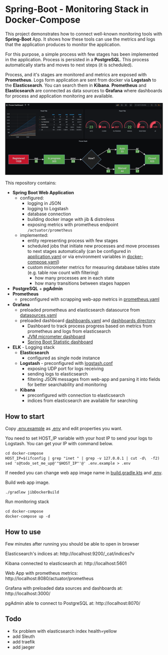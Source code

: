 # Spring-Boot - Monitoring Stack in Docker-Compose

This project demonstrates how to connect well-known monitoring tools with **Spring-Boot** App. 
It shows how these tools can use the metrics and logs that the application produces to monitor the application.

For this purpose, a simple process with few stages has been implemented in the application. Process is persisted in a **PostgreSQL**.
This process automatically starts and moves to next steps (it is scheduled).

Process, and it's stages are monitored and metrics are exposed with **Prometheus**. 
Logs form application are sent from docker via **Logstash** to the **Elasticsearch**. You can search them in **Kibana**.
**Prometheus** and **Elasticsearch** are connected as data sources to **Grafana** where dashboards for process and application monitoring are available.

![Process dashboard](./docs/process-dashboard.png)

This repository contains:

- **Spring Boot Web Application**
    - configured:
        - logging in JSON
        - logging to Logstash
        - database connection 
        - building docker image with jib & distroless
        - exposing metrics with prometheus endpoint `/actuator/prometheus`
    - implemented:
        - entity representing process with few stages
        - scheduled jobs that initiate new processes and move processes to next stages automatically (can be configured in [application.yaml](src/main/resources/application.yaml) or via environment variables in [docker-compose.yaml](docker-compose/docker-compose.yaml))
        - custom micrometer metrics for measuring database tables state (e.g. table row count with filtering)
            - how many processes are in each state
            - how many transitions between stages happen
- **PostgreSQL** + **pgAdmin**
- **Prometheus**
    - preconfigured with scrapping web-app metrics in [prometheus.yaml](docker-compose/prometheus/prometheus.yaml)
- **Grafana**
    - preloaded prometheus and elasticsearch datasource from [datasources.yaml](docker-compose/grafana/datasources.yaml)
    - preloaded dashboard [dashboards.yaml](docker-compose/grafana/dashboards.yaml) and [dashboards directory](docker-compose/grafana/dashboards)
        - Dashboard to track process progress based on metrics from prometheus and logs from elasticsearch
        - [JVM micrometer dashboard](https://grafana.com/grafana/dashboards/4701)
        - [Spring Boot Statistic dashboard](https://grafana.com/grafana/dashboards/67560)
- **ELK** - Logging stack
    - **Elasticsearch**
        - configured as single node instance
    - **Logstash** - preconfigured with [logstash.conf](docker-compose/logstash/pipeline/logstash.conf)
        - exposing UDP port for logs receiving
        - sending logs to elasticsearch
        - filtering JSON messages from web-app and parsing it into fields for better searchability and monitoring
    - **Kibana**
        - preconfigured with connection to elasticsearch
        - indices from elasticsearch are available for searching
    
    

## How to start

Copy [.env.example](docker-compose/.env.example) as [.env](docker-compose/.env) and edit properties you want. 

You need to set HOST_IP variable with your host IP to send your logs to Logstash. You can get your IP with command below.

```shell
cd docker-compose
HOST_IP=$(ifconfig | grep "inet " | grep -v 127.0.0.1 | cut -d\  -f2)
sed 's@todo_set_me_up@'"$HOST_IP"'@' .env.example > .env
```

If needed you can change web app image name in [build.gradle.kts](build.gradle.kts) and [.env](docker-compose/.env).

Build web app image.

```shell
./gradlew jibDockerBuild
```

Run monitoring stack

```shell
cd docker-compose
docker-compose up -d
```

## How to use

Few minutes after running you should be able to open in browser

Elasticsearch's indices at: http://localhost:9200/_cat/indices?v

Kibana connected to elasticsearch at: http://localhost:5601

Web App with prometheus metrics: http://localhost:8080/actuator/prometheus

Grafana with preloaded data sources and dashboards at: http://localhost:3000/

pgAdmin able to connect to PostgreSQL at: http://localhost:8070/

## Todo

- fix problem with elasticsearch index health=yellow
- add Sleuth
- add traefik
- add jaeger
